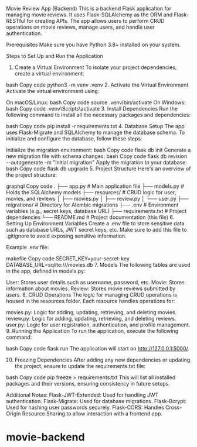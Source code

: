 Movie Review App (Backend)
This is a backend Flask application for managing movie reviews. It uses Flask-SQLAlchemy as the ORM and Flask-RESTful for creating APIs. The app allows users to perform CRUD operations on movie reviews, manage users, and handle user authentication.

Prerequisites
Make sure you have Python 3.8+ installed on your system.

Steps to Set Up and Run the Application
1. Create a Virtual Environment
To isolate your project dependencies, create a virtual environment:

bash
Copy code
python3 -m venv .venv
2. Activate the Virtual Environment
Activate the virtual environment using:

On macOS/Linux:
bash
Copy code
source .venv/bin/activate
On Windows:
bash
Copy code
.venv\Scripts\activate
3. Install Dependencies
Run the following command to install all the necessary packages and dependencies:

bash
Copy code
pip install -r requirements.txt
4. Database Setup
The app uses Flask-Migrate and SQLAlchemy to manage the database schema. To initialize and configure the database, follow these steps:

Initialize the migration environment:
bash
Copy code
flask db init
Generate a new migration file with schema changes:
bash
Copy code
flask db revision --autogenerate -m "Initial migration"
Apply the migration to your database:
bash
Copy code
flask db upgrade
5. Project Structure
Here's an overview of the project structure:

graphql
Copy code
.
├── app.py               # Main application file
├── models.py            # Holds the SQLAlchemy models
├── resources/           # CRUD logic for user, movies, and reviews
│   ├── movies.py
│   ├── review.py
│   └── user.py
├── migrations/          # Directory for Alembic migrations
├── .env                 # Environment variables (e.g., secret keys, database URL)
├── requirements.txt     # Project dependencies
└── README.md            # Project documentation (this file)
6. Setting Up Environment Variables
Create a .env file to store sensitive data such as database URLs, JWT secret keys, etc. Make sure to add this file to .gitignore to avoid exposing sensitive information.

Example .env file:

makefile
Copy code
SECRET_KEY=your-secret-key
DATABASE_URL=sqlite:///movies.db
7. Models
The following tables are used in the app, defined in models.py:

User: Stores user details such as username, password, etc.
Movie: Stores information about movies.
Review: Stores movie reviews submitted by users.
8. CRUD Operations
The logic for managing CRUD operations is housed in the resources folder. Each resource handles operations for:

movies.py: Logic for adding, updating, retrieving, and deleting movies.
review.py: Logic for adding, updating, retrieving, and deleting reviews.
user.py: Logic for user registration, authentication, and profile management.
9. Running the Application
To run the application, execute the following command:

bash
Copy code
flask run
The application will start on http://127.0.0.1:5000/.

10. Freezing Dependencies
After adding any new dependencies or updating the project, ensure to update the requirements.txt file:

bash
Copy code
pip freeze > requirements.txt
This will list all installed packages and their versions, ensuring consistency in future setups.

Additional Notes:
Flask-JWT-Extended: Used for handling JWT authentication.
Flask-Migrate: Used for database migrations.
Flask-Bcrypt: Used for hashing user passwords securely.
Flask-CORS: Handles Cross-Origin Resource Sharing to allow interaction with a frontend app.
# movie-backend
